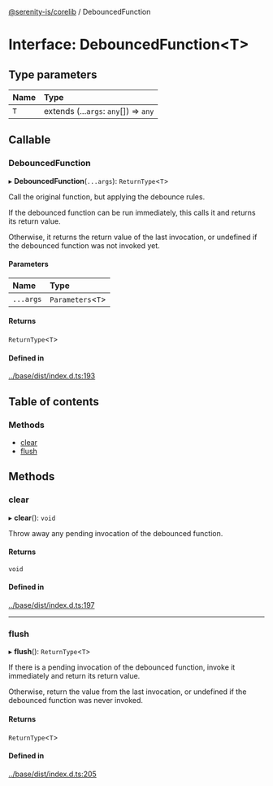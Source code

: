[@serenity-is/corelib](../README.md) / DebouncedFunction

# Interface: DebouncedFunction\<T\>

## Type parameters

| Name | Type |
| :------ | :------ |
| `T` | extends (...`args`: `any`[]) => `any` |

## Callable

### DebouncedFunction

▸ **DebouncedFunction**(`...args`): `ReturnType`\<`T`\>

Call the original function, but applying the debounce rules.

If the debounced function can be run immediately, this calls it and returns its return
value.

Otherwise, it returns the return value of the last invocation, or undefined if the debounced
function was not invoked yet.

#### Parameters

| Name | Type |
| :------ | :------ |
| `...args` | `Parameters`\<`T`\> |

#### Returns

`ReturnType`\<`T`\>

#### Defined in

[../base/dist/index.d.ts:193](https://github.com/serenity-is/serenity/blob/master/packages/base/dist/index.d.ts#L193)

## Table of contents

### Methods

- [clear](DebouncedFunction.md#clear)
- [flush](DebouncedFunction.md#flush)

## Methods

### clear

▸ **clear**(): `void`

Throw away any pending invocation of the debounced function.

#### Returns

`void`

#### Defined in

[../base/dist/index.d.ts:197](https://github.com/serenity-is/serenity/blob/master/packages/base/dist/index.d.ts#L197)

___

### flush

▸ **flush**(): `ReturnType`\<`T`\>

If there is a pending invocation of the debounced function, invoke it immediately and return
its return value.

Otherwise, return the value from the last invocation, or undefined if the debounced function
was never invoked.

#### Returns

`ReturnType`\<`T`\>

#### Defined in

[../base/dist/index.d.ts:205](https://github.com/serenity-is/serenity/blob/master/packages/base/dist/index.d.ts#L205)
